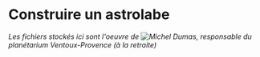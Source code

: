 # Construire un astrolabe
 *Les fichiers stockés ici sont l'oeuvre de ![Michel Dumas](mailto:m26@orange.fr), responsable du planétarium Ventoux-Provence (à la retraite)*
